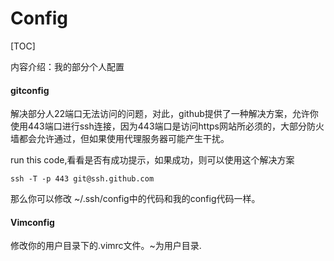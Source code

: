# Config

[TOC]

内容介绍：我的部分个人配置

#### gitconfig

解决部分人22端口无法访问的问题，对此，github提供了一种解决方案，允许你使用443端口进行ssh连接，因为443端口是访问https网站所必须的，大部分防火墙都会允许通过，但如果使用代理服务器可能产生干扰。

run this code,看看是否有成功提示，如果成功，则可以使用这个解决方案

```
ssh -T -p 443 git@ssh.github.com
```

那么你可以修改 ~/.ssh/config中的代码和我的config代码一样。

#### Vimconfig

修改你的用户目录下的.vimrc文件。~为用户目录.

